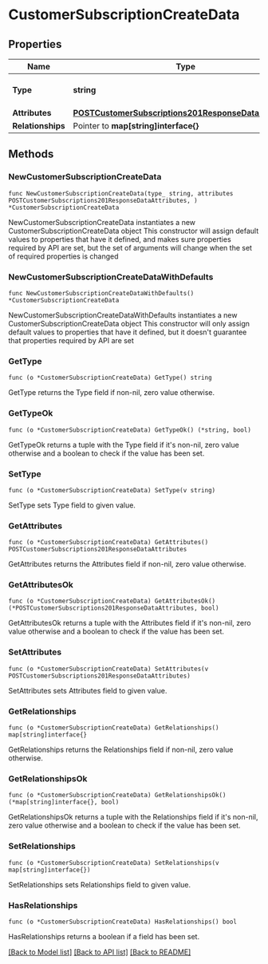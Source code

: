 # CustomerSubscriptionCreateData

## Properties

Name | Type | Description | Notes
------------ | ------------- | ------------- | -------------
**Type** | **string** | The resource&#39;s type | 
**Attributes** | [**POSTCustomerSubscriptions201ResponseDataAttributes**](POSTCustomerSubscriptions201ResponseDataAttributes.md) |  | 
**Relationships** | Pointer to **map[string]interface{}** |  | [optional] 

## Methods

### NewCustomerSubscriptionCreateData

`func NewCustomerSubscriptionCreateData(type_ string, attributes POSTCustomerSubscriptions201ResponseDataAttributes, ) *CustomerSubscriptionCreateData`

NewCustomerSubscriptionCreateData instantiates a new CustomerSubscriptionCreateData object
This constructor will assign default values to properties that have it defined,
and makes sure properties required by API are set, but the set of arguments
will change when the set of required properties is changed

### NewCustomerSubscriptionCreateDataWithDefaults

`func NewCustomerSubscriptionCreateDataWithDefaults() *CustomerSubscriptionCreateData`

NewCustomerSubscriptionCreateDataWithDefaults instantiates a new CustomerSubscriptionCreateData object
This constructor will only assign default values to properties that have it defined,
but it doesn't guarantee that properties required by API are set

### GetType

`func (o *CustomerSubscriptionCreateData) GetType() string`

GetType returns the Type field if non-nil, zero value otherwise.

### GetTypeOk

`func (o *CustomerSubscriptionCreateData) GetTypeOk() (*string, bool)`

GetTypeOk returns a tuple with the Type field if it's non-nil, zero value otherwise
and a boolean to check if the value has been set.

### SetType

`func (o *CustomerSubscriptionCreateData) SetType(v string)`

SetType sets Type field to given value.


### GetAttributes

`func (o *CustomerSubscriptionCreateData) GetAttributes() POSTCustomerSubscriptions201ResponseDataAttributes`

GetAttributes returns the Attributes field if non-nil, zero value otherwise.

### GetAttributesOk

`func (o *CustomerSubscriptionCreateData) GetAttributesOk() (*POSTCustomerSubscriptions201ResponseDataAttributes, bool)`

GetAttributesOk returns a tuple with the Attributes field if it's non-nil, zero value otherwise
and a boolean to check if the value has been set.

### SetAttributes

`func (o *CustomerSubscriptionCreateData) SetAttributes(v POSTCustomerSubscriptions201ResponseDataAttributes)`

SetAttributes sets Attributes field to given value.


### GetRelationships

`func (o *CustomerSubscriptionCreateData) GetRelationships() map[string]interface{}`

GetRelationships returns the Relationships field if non-nil, zero value otherwise.

### GetRelationshipsOk

`func (o *CustomerSubscriptionCreateData) GetRelationshipsOk() (*map[string]interface{}, bool)`

GetRelationshipsOk returns a tuple with the Relationships field if it's non-nil, zero value otherwise
and a boolean to check if the value has been set.

### SetRelationships

`func (o *CustomerSubscriptionCreateData) SetRelationships(v map[string]interface{})`

SetRelationships sets Relationships field to given value.

### HasRelationships

`func (o *CustomerSubscriptionCreateData) HasRelationships() bool`

HasRelationships returns a boolean if a field has been set.


[[Back to Model list]](../README.md#documentation-for-models) [[Back to API list]](../README.md#documentation-for-api-endpoints) [[Back to README]](../README.md)


